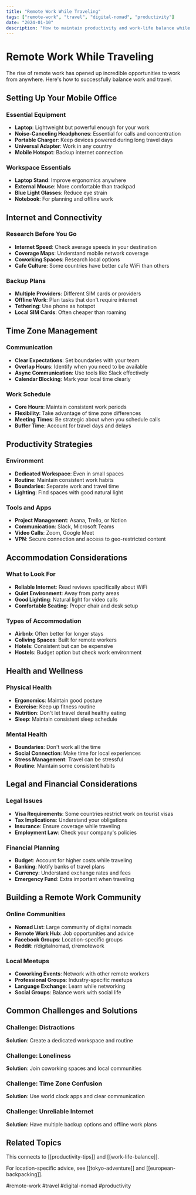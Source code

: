 ```yaml
---
title: "Remote Work While Traveling"
tags: ["remote-work", "travel", "digital-nomad", "productivity"]
date: "2024-01-10"
description: "How to maintain productivity and work-life balance while traveling"
---
```


# Remote Work While Traveling

The rise of remote work has opened up incredible opportunities to work from anywhere. Here's how to successfully balance work and travel.

## Setting Up Your Mobile Office

### Essential Equipment
- **Laptop**: Lightweight but powerful enough for your work
- **Noise-Canceling Headphones**: Essential for calls and concentration
- **Portable Charger**: Keep devices powered during long travel days
- **Universal Adapter**: Work in any country
- **Mobile Hotspot**: Backup internet connection

### Workspace Essentials
- **Laptop Stand**: Improve ergonomics anywhere
- **External Mouse**: More comfortable than trackpad
- **Blue Light Glasses**: Reduce eye strain
- **Notebook**: For planning and offline work

## Internet and Connectivity

### Research Before You Go
- **Internet Speed**: Check average speeds in your destination
- **Coverage Maps**: Understand mobile network coverage
- **Coworking Spaces**: Research local options
- **Cafe Culture**: Some countries have better cafe WiFi than others

### Backup Plans
- **Multiple Providers**: Different SIM cards or providers
- **Offline Work**: Plan tasks that don't require internet
- **Tethering**: Use phone as hotspot
- **Local SIM Cards**: Often cheaper than roaming

## Time Zone Management

### Communication
- **Clear Expectations**: Set boundaries with your team
- **Overlap Hours**: Identify when you need to be available
- **Async Communication**: Use tools like Slack effectively
- **Calendar Blocking**: Mark your local time clearly

### Work Schedule
- **Core Hours**: Maintain consistent work periods
- **Flexibility**: Take advantage of time zone differences
- **Meeting Times**: Be strategic about when you schedule calls
- **Buffer Time**: Account for travel days and delays

## Productivity Strategies

### Environment
- **Dedicated Workspace**: Even in small spaces
- **Routine**: Maintain consistent work habits
- **Boundaries**: Separate work and travel time
- **Lighting**: Find spaces with good natural light

### Tools and Apps
- **Project Management**: Asana, Trello, or Notion
- **Communication**: Slack, Microsoft Teams
- **Video Calls**: Zoom, Google Meet
- **VPN**: Secure connection and access to geo-restricted content

## Accommodation Considerations

### What to Look For
- **Reliable Internet**: Read reviews specifically about WiFi
- **Quiet Environment**: Away from party areas
- **Good Lighting**: Natural light for video calls
- **Comfortable Seating**: Proper chair and desk setup

### Types of Accommodation
- **Airbnb**: Often better for longer stays
- **Coliving Spaces**: Built for remote workers
- **Hotels**: Consistent but can be expensive
- **Hostels**: Budget option but check work environment

## Health and Wellness

### Physical Health
- **Ergonomics**: Maintain good posture
- **Exercise**: Keep up fitness routine
- **Nutrition**: Don't let travel derail healthy eating
- **Sleep**: Maintain consistent sleep schedule

### Mental Health
- **Boundaries**: Don't work all the time
- **Social Connection**: Make time for local experiences
- **Stress Management**: Travel can be stressful
- **Routine**: Maintain some consistent habits

## Legal and Financial Considerations

### Legal Issues
- **Visa Requirements**: Some countries restrict work on tourist visas
- **Tax Implications**: Understand your obligations
- **Insurance**: Ensure coverage while traveling
- **Employment Law**: Check your company's policies

### Financial Planning
- **Budget**: Account for higher costs while traveling
- **Banking**: Notify banks of travel plans
- **Currency**: Understand exchange rates and fees
- **Emergency Fund**: Extra important when traveling

## Building a Remote Work Community

### Online Communities
- **Nomad List**: Large community of digital nomads
- **Remote Work Hub**: Job opportunities and advice
- **Facebook Groups**: Location-specific groups
- **Reddit**: r/digitalnomad, r/remotework

### Local Meetups
- **Coworking Events**: Network with other remote workers
- **Professional Groups**: Industry-specific meetups
- **Language Exchange**: Learn while networking
- **Social Groups**: Balance work with social life

## Common Challenges and Solutions

### Challenge: Distractions
**Solution**: Create a dedicated workspace and routine

### Challenge: Loneliness
**Solution**: Join coworking spaces and local communities

### Challenge: Time Zone Confusion
**Solution**: Use world clock apps and clear communication

### Challenge: Unreliable Internet
**Solution**: Have multiple backup options and offline work plans

## Related Topics

This connects to [[productivity-tips]] and [[work-life-balance]].

For location-specific advice, see [[tokyo-adventure]] and [[european-backpacking]].

#remote-work #travel #digital-nomad #productivity